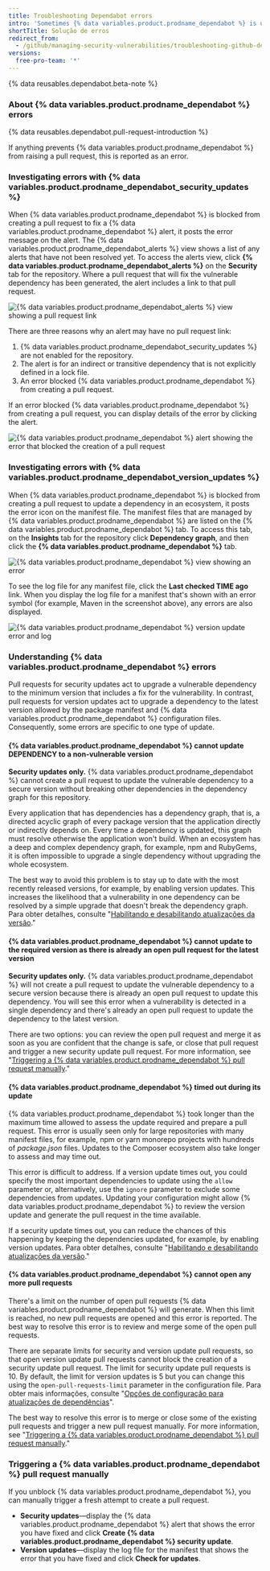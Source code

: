 ```yaml
---
title: Troubleshooting Dependabot errors
intro: 'Sometimes {% data variables.product.prodname_dependabot %} is unable to raise a pull request to update your dependencies. You can review the error and unblock {% data variables.product.prodname_dependabot %}.'
shortTitle: Solução de erros
redirect_from:
  - /github/managing-security-vulnerabilities/troubleshooting-github-dependabot-errors
versions:
  free-pro-team: '*'
---
```


{% data reusables.dependabot.beta-note %}

### About {% data variables.product.prodname_dependabot %} errors

{% data reusables.dependabot.pull-request-introduction %}

If anything prevents {% data variables.product.prodname_dependabot %} from raising a pull request, this is reported as an error.

### Investigating errors with {% data variables.product.prodname_dependabot_security_updates %}

When {% data variables.product.prodname_dependabot %} is blocked from creating a pull request to fix a {% data variables.product.prodname_dependabot %} alert, it posts the error message on the alert. The {% data variables.product.prodname_dependabot_alerts %} view shows a list of any alerts that have not been resolved yet. To access the alerts view, click **{% data variables.product.prodname_dependabot_alerts %}** on the **Security** tab for the repository. Where a pull request that will fix the vulnerable dependency has been generated, the alert includes a link to that pull request.

![{% data variables.product.prodname_dependabot_alerts %} view showing a pull request link](/assets/images/help/dependabot/dependabot-alert-pr-link.png)

There are three reasons why an alert may have no pull request link:

1. {% data variables.product.prodname_dependabot_security_updates %} are not enabled for the repository.
1. The alert is for an indirect or transitive dependency that is not explicitly defined in a lock file.
1. An error blocked {% data variables.product.prodname_dependabot %} from creating a pull request.

If an error blocked {% data variables.product.prodname_dependabot %} from creating a pull request, you can display details of the error by clicking the alert.

![{% data variables.product.prodname_dependabot %} alert showing the error that blocked the creation of a pull request](/assets/images/help/dependabot/dependabot-security-update-error.png)

### Investigating errors with {% data variables.product.prodname_dependabot_version_updates %}

When {% data variables.product.prodname_dependabot %} is blocked from creating a pull request to update a dependency in an ecosystem, it posts the error icon on the manifest file. The manifest files that are managed by {% data variables.product.prodname_dependabot %} are listed on the {% data variables.product.prodname_dependabot %} tab. To access this tab, on the **Insights** tab for the repository click **Dependency graph**, and then click the **{% data variables.product.prodname_dependabot %}** tab.

![{% data variables.product.prodname_dependabot %} view showing an error](/assets/images/help/dependabot/dependabot-tab-view-error-beta.png)

To see the log file for any manifest file, click the **Last checked TIME ago** link. When you display the log file for a manifest that's shown with an error symbol (for example, Maven in the screenshot above), any errors are also displayed.

![{% data variables.product.prodname_dependabot %} version update error and log ](/assets/images/help/dependabot/dependabot-version-update-error-beta.png)

### Understanding {% data variables.product.prodname_dependabot %} errors

Pull requests for security updates act to upgrade a vulnerable dependency to the minimum version that includes a fix for the vulnerability. In contrast, pull requests for version updates act to upgrade a dependency to the latest version allowed by the package manifest and {% data variables.product.prodname_dependabot %} configuration files. Consequently, some errors are specific to one type of update.

#### {% data variables.product.prodname_dependabot %} cannot update DEPENDENCY to a non-vulnerable version

**Security updates only.** {% data variables.product.prodname_dependabot %} cannot create a pull request to update the vulnerable dependency to a secure version without breaking other dependencies in the dependency graph for this repository.

Every application that has dependencies has a dependency graph, that is, a directed acyclic graph of every package version that the application directly or indirectly depends on. Every time a dependency is updated, this graph must resolve otherwise the application won't build. When an ecosystem has a deep and complex dependency graph, for example, npm and RubyGems, it is often impossible to upgrade a single dependency without upgrading the whole ecosystem.

The best way to avoid this problem is to stay up to date with the most recently released versions, for example, by enabling version updates. This increases the likelihood that a vulnerability in one dependency can be resolved by a simple upgrade that doesn't break the dependency graph. Para obter detalhes, consulte "[Habilitando e desabilitando atualizações da versão](/github/administering-a-repository/enabling-and-disabling-version-updates)."

#### {% data variables.product.prodname_dependabot %} cannot update to the required version as there is already an open pull request for the latest version

**Security updates only.** {% data variables.product.prodname_dependabot %} will not create a pull request to update the vulnerable dependency to a secure version because there is already an open pull request to update this dependency. You will see this error when a vulnerability is detected in a single dependency and there's already an open pull request to update the dependency to the latest version.

There are two options: you can review the open pull request and merge it as soon as you are confident that the change is safe, or close that pull request and trigger a new security update pull request. For more information, see "[Triggering a {% data variables.product.prodname_dependabot %} pull request manually](#triggering-a-dependabot-pull-request-manually)."

#### {% data variables.product.prodname_dependabot %} timed out during its update

{% data variables.product.prodname_dependabot %} took longer than the maximum time allowed to assess the update required and prepare a pull request. This error is usually seen only for large repositories with many manifest files, for example, npm or yarn monorepo projects with hundreds of *package.json* files. Updates to the Composer ecosystem also take longer to assess and may time out.

This error is difficult to address. If a version update times out, you could specify the most important dependencies to update using the `allow` parameter or, alternatively, use the `ignore` parameter to exclude some dependencies from updates. Updating your configuration might allow {% data variables.product.prodname_dependabot %} to review the version update and generate the pull request in the time available.

If a security update times out, you can reduce the chances of this happening by keeping the dependencies updated, for example, by enabling version updates. Para obter detalhes, consulte "[Habilitando e desabilitando atualizações da versão](/github/administering-a-repository/enabling-and-disabling-version-updates)."

#### {% data variables.product.prodname_dependabot %} cannot open any more pull requests

There's a limit on the number of open pull requests {% data variables.product.prodname_dependabot %} will generate. When this limit is reached, no new pull requests are opened and this error is reported. The best way to resolve this error is to review and merge some of the open pull requests.

There are separate limits for security and version update pull requests, so that open version update pull requests cannot block the creation of a security update pull request. The limit for security update pull requests is 10. By default, the limit for version updates is 5 but you can change this using the `open-pull-requests-limit` parameter in the configuration file. Para obter mais informações, consulte "[Opções de configuração para atualizações de dependências](/github/administering-a-repository/configuration-options-for-dependency-updates#open-pull-requests-limit)".

The best way to resolve this error is to merge or close some of the existing pull requests and trigger a new pull request manually. For more information, see "[Triggering a {% data variables.product.prodname_dependabot %} pull request manually](#triggering-a-dependabot-pull-request-manually)."

### Triggering a {% data variables.product.prodname_dependabot %} pull request manually

If you unblock {% data variables.product.prodname_dependabot %}, you can manually trigger a fresh attempt to create a pull request.

- **Security updates**—display the {% data variables.product.prodname_dependabot %} alert that shows the error you have fixed and click **Create {% data variables.product.prodname_dependabot %} security update**.
- **Version updates**—display the log file for the manifest that shows the error that you have fixed and click **Check for updates**.
